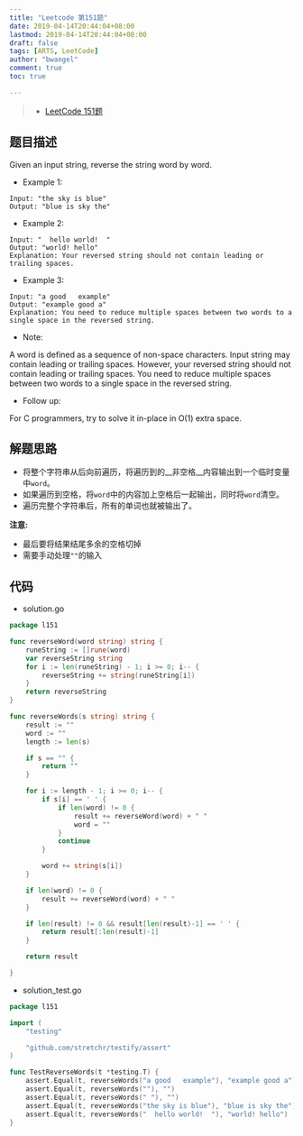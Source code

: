 ```yaml
---
title: "Leetcode 第151题"
date: 2019-04-14T20:44:04+08:00
lastmod: 2019-04-14T20:44:04+08:00
draft: false
tags: [ARTS, LeetCode]
author: "bwangel"
comment: true
toc: true

---
```


> + [LeetCode 151题](https://leetcode.com/problems/reverse-words-in-a-string/)

<!--more-->

## 题目描述

Given an input string, reverse the string word by word.

+ Example 1:

```
Input: "the sky is blue"
Output: "blue is sky the"
```

+ Example 2:

```
Input: "  hello world!  "
Output: "world! hello"
Explanation: Your reversed string should not contain leading or trailing spaces.
```

+ Example 3:

```
Input: "a good   example"
Output: "example good a"
Explanation: You need to reduce multiple spaces between two words to a single space in the reversed string.
```

+ Note:

A word is defined as a sequence of non-space characters.
Input string may contain leading or trailing spaces. However, your reversed string should not contain leading or trailing spaces.
You need to reduce multiple spaces between two words to a single space in the reversed string.
 
+ Follow up:

For C programmers, try to solve it in-place in O(1) extra space.

## 解题思路

 + 将整个字符串从后向前遍历，将遍历到的__非空格__内容输出到一个临时变量中`word`。
 + 如果遍历到空格，将`word`中的内容加上空格后一起输出，同时将`word`清空。
 + 遍历完整个字符串后，所有的单词也就被输出了。

__注意:__

 + 最后要将结果结尾多余的空格切掉
 + 需要手动处理`""`的输入

## 代码

+ solution.go

```go
package l151

func reverseWord(word string) string {
	runeString := []rune(word)
	var reverseString string
	for i := len(runeString) - 1; i >= 0; i-- {
		reverseString += string(runeString[i])
	}
	return reverseString
}

func reverseWords(s string) string {
	result := ""
	word := ""
	length := len(s)

	if s == "" {
		return ""
	}

	for i := length - 1; i >= 0; i-- {
		if s[i] == ' ' {
			if len(word) != 0 {
				result += reverseWord(word) + " "
				word = ""
			}
			continue
		}

		word += string(s[i])
	}

	if len(word) != 0 {
		result += reverseWord(word) + " "
	}

	if len(result) != 0 && result[len(result)-1] == ' ' {
		return result[:len(result)-1]
	}

	return result

}
```

+ solution_test.go

```go
package l151

import (
	"testing"

	"github.com/stretchr/testify/assert"
)

func TestReverseWords(t *testing.T) {
	assert.Equal(t, reverseWords("a good   example"), "example good a")
	assert.Equal(t, reverseWords(""), "")
	assert.Equal(t, reverseWords(" "), "")
	assert.Equal(t, reverseWords("the sky is blue"), "blue is sky the")
	assert.Equal(t, reverseWords("  hello world!  "), "world! hello")
}
```
